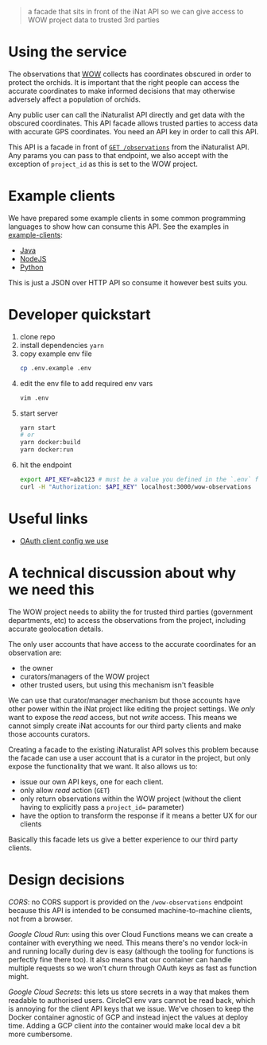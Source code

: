 > a facade that sits in front of the iNat API so we can give access to WOW
> project data to trusted 3rd parties

# Using the service
The observations that
[WOW](https://github.com/ternandsparrow/wild-orchid-watch-pwa/) collects has
coordinates obscured in order to protect the orchids. It is important that the
right people can access the accurate coordinates to make informed decisions that
may otherwise adversely affect a population of orchids.

Any public user can call the iNaturalist API directly and get data with the
obscured coordinates. This API facade allows trusted parties to access data with
accurate GPS coordinates. You need an API key in order to call this API.

This API is a facade in front of [`GET
/observations`](https://api.inaturalist.org/v1/docs/#!/Observations/get_observations)
from the iNaturalist API. Any params you can pass to that endpoint, we also
accept with the exception of `project_id` as this is set to the WOW project.

# Example clients
We have prepared some example clients in some common programming languages to
show how can consume this API. See the examples in
[example-clients](./example-clients/):

  - [Java](./example-clients/java/)
  - [NodeJS](./example-clients/nodejs/)
  - [Python](./example-clients/python/)

This is just a JSON over HTTP API so consume it however best suits you.

# Developer quickstart
  1. clone repo
  1. install dependencies `yarn`
  1. copy example env file
      ```bash
      cp .env.example .env
      ```
  1. edit the env file to add required env vars
      ```bash
      vim .env
      ```
  1. start server
      ```bash
      yarn start
      # or
      yarn docker:build
      yarn docker:run
      ```
  1. hit the endpoint
      ```bash
      export API_KEY=abc123 # must be a value you defined in the `.env` file
      curl -H "Authorization: $API_KEY" localhost:3000/wow-observations
      ```

# Useful links
  - [OAuth client config we use](https://www.inaturalist.org/oauth/applications/508)

# A technical discussion about why we need this
The WOW project needs to ability the for trusted third parties (government
departments, etc) to access the observations from the project, including
accurate geolocation details.

The only user accounts that have access to the accurate coordinates for an
observation are:
  - the owner
  - curators/managers of the WOW project
  - other trusted users, but using this mechanism isn't feasible

We can use that curator/manager mechanism but those accounts have other power
within the iNat project like editing the project settings. We *only* want to
expose the *read* access, but not *write* access. This means we cannot simply
create iNat accounts for our third party clients and make those accounts
curators.

Creating a facade to the existing iNaturalist API solves this problem because
the facade can use a user account that is a curator in the project, but only
expose the functionality that we want. It also allows us to:
  - issue our own API keys, one for each client.
  - only allow *read* action (`GET`)
  - only return observations within the WOW project (without the client having
      to explicitly pass a `project_id=` parameter)
  - have the option to transform the response if it means a better UX for our
      clients

Basically this facade lets us give a better experience to our third party
clients.

# Design decisions
*CORS*: no CORS support is provided on the `/wow-observations` endpoint because
this API is intended to be consumed machine-to-machine clients, not from a
browser.

*Google Cloud Run*: using this over Cloud Functions means we can create a
container with everything we need. This means there's no vendor lock-in and
running locally during dev is easy (although the tooling for functions is
perfectly fine there too). It also means that our container can handle multiple
requests so we won't churn through OAuth keys as fast as function might.

*Google Cloud Secrets*: this lets us store secrets in a way that makes them
readable to authorised users. CircleCI env vars cannot be read back, which is
annoying for the client API keys that we issue. We've chosen to keep the Docker
container agnostic of GCP and instead inject the values at deploy time. Adding
a GCP client *into* the container would make local dev a bit more cumbersome.
